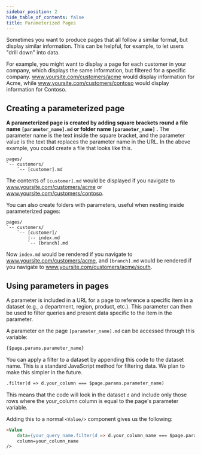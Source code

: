 ```yaml
---
sidebar_position: 2
hide_table_of_contents: false
title: Parameterized Pages
---
```


Sometimes you want to produce pages that all follow a similar format, but display similar information. This can be helpful, for example, to let users "drill down" into data.

For example, you might want to display a page for each customer in your company, which displays the same information, but filtered for a specific company. www.yoursite.com/customers/acme would display information for Acme, while www.yoursite.com/customers/contoso would display information for Contoso.

## Creating a parameterized page
**A parameterized page is created by adding square brackets round a file name `[parameter_name].md` or folder name `[parameter_name]` .** The parameter name is the text inside the square bracket, and the parameter value is the text that replaces the parameter name in the URL.
In the above example, you could create a file that looks like this.
```
pages/ 
`-- customers/
    `-- [customer].md
```
The contents of `[customer].md` would be displayed if you navigate to www.yoursite.com/customers/acme or www.yoursite.com/customers/contoso.

You can also create folders with parameters, useful when nesting inside parameterized pages:
```
pages/ 
`-- customers/
    `-- [customer]/
        |-- index.md
        `-- [branch].md
```
Now `index.md` would be rendered if you navigate to www.yoursite.com/customers/acme, and `[branch].md` would be rendered if you navigate to www.yoursite.com/customers/acme/south.

## Using parameters in pages


A parameter is included in a URL for a page to reference a specific item in a dataset (e.g., a department, region, product, etc.). This parameter can then be used to filter queries and present data specific to the item in the parameter.



A parameter on the page `[parameter_name].md` can be accessed through this variable:
```markdown
{$page.params.parameter_name}
```

You can apply a filter to a dataset by appending this code to the dataset name. This is a standard JavaScript method for filtering data. We plan to make this simpler in the future.

```html title="Filter method"
.filter(d => d.your_column === $page.params.parameter_name)
```
This means that the code will look in the dataset `d` and include only those rows where the your_column column is equal to the page's parameter variable.

Adding this to a normal `<Value/>` component gives us the following:

```html
<Value 
    data={your_query_name.filter(d => d.your_column_name === $page.params.parameter_name)} 
    column=your_column_name
/>
```